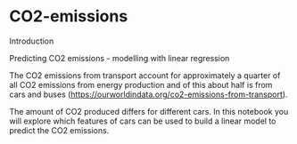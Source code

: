 # CO2-emissions
Introduction

Predicting CO2 emissions - modelling with linear regression

The CO2 emissions from transport account for approximately a quarter of all CO2 emissions from energy production and of this about half is from cars and buses (https://ourworldindata.org/co2-emissions-from-transport).

The amount of CO2 produced differs for different cars. In this notebook you will explore which features of cars can be used to build a linear model to predict the CO2 emissions.
